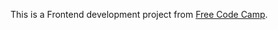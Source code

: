 This is a Frontend development project from [Free Code Camp](https://www.freecodecamp.org/learn/front-end-development-libraries/front-end-development-libraries-projects/build-a-drum-machine).
